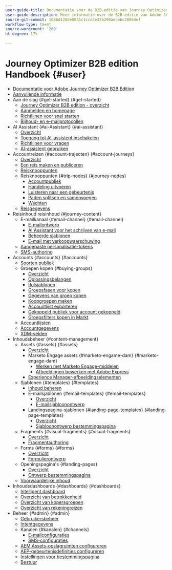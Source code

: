 ```yaml
---
user-guide-title: Documentatie voor de B2B-editie van Journey Optimizer
user-guide-description: Meer informatie over de B2B-editie van Adobe Journey Optimizer en hoe u deze kunt gebruiken om account- en inkoopgroeptrajecten te orkestreren met behulp van ingebouwde generatieve AI en toonaangevende automatisering.
source-git-commit: 168bd128de8845c1ccd4e33b290aecebc28064ef
workflow-type: tm+mt
source-wordcount: '269'
ht-degree: 17%

---
```



# Journey Optimizer B2B edition Handboek {#user}

+ [Documentatie voor Adobe Journey Optimizer B2B Edition](guide-overview.md)
+ [Aanvullende informatie](./release-notes/release-notes.md)
+ Aan de slag {#get-started} {#get-started}
   + [Journey Optimizer B2B edition - overzicht](about-journey-optimizer-b2b-edition.md)
   + [Aanmelden en homepage](home-page.md)
   + [Richtlijnen voor snel starten](./start/get-started.md)
   + [Bijhoud- en e-mailprotocollen](./start/email-protocols.md)
+ AI Assistant {#ai-Assistant} {#ai-assistant}
   + [Overzicht](./ai-assistant/ai-assistant-overview.md)
   + [Toegang tot AI-assistent inschakelen](./ai-assistant/enable-ai-assistant-access.md)
   + [Richtlijnen voor vragen](./ai-assistant/question-guidance.md)
   + [AI-assistent gebruiken](./ai-assistant/use-ai-assistant.md)
+ Accountreizen {#account-trajecten} {#account-journeys}
   + [Overzicht](./journeys/journey-overview.md)
   + [Een reis maken en publiceren](./journeys/create-publish-journey.md)
   + [Reisknooppunten](./journeys/journey-nodes.md)
   + Reisknooppunten {#trip-nodes} {#journey-nodes}
      + [Accountpubliek](./journeys/account-audience-nodes.md)
      + [Handeling uitvoeren](./journeys/action-nodes.md)
      + [Luisteren naar een gebeurtenis](./journeys/listen-for-event-nodes.md)
      + [Paden splitsen en samenvoegen](./journeys/split-merge-paths-nodes.md)
      + [Wachten](./journeys/wait-nodes.md)
   + [Reisgegevens](./journeys/journey-details.md)
+ Reisinhoud  reisinhoud {#journey-content}
   + E-mailkanaal {#email-channel} {#email-channel}
      + [E-mailontwerp](./content/email-authoring.md)
      + [AI Assistant voor het schrijven van e-mail](./content/ai-assistant-emails.md)
      + [Beheerde sjablonen](./content/email-authoring-governance.md)
      + [E-mail met verkoopwaarschuwing](./content/sales-alert-email.md)
   + [Aangepaste personalisatie-tokens](./content/personalization-my-tokens.md)
   + [SMS-authoring](./content/sms-authoring.md)
+ Accounts {#accounts} {#accounts}
   + [Soorten publiek](./audiences/account-audience-overview.md)
   + Groepen kopen  {#buying-groups}
      + [Overzicht](./buying-groups/buying-groups-overview.md)
      + [Oplossingsbelangen](./buying-groups/solution-interests.md)
      + [Rolsjablonen](./buying-groups/buying-groups-role-templates.md)
      + [Groepsfasen voor kopen](./buying-groups/buying-group-stages.md)
      + [Gegevens van groep kopen](./buying-groups/buying-group-details.md)
      + [Koopgroepen maken](./buying-groups/buying-groups-create.md)
      + [Accountlijst exporteren](./audiences/account-list-export.md)
      + [Gekoppeld publiek voor account gekoppeld](./data/linkedin-account-matched-audiences.md)
      + [Groepsfilters kopen in Markt](./buying-groups/marketo-engage-smart-list-buying-group-filters.md)
   + [Accountlijsten](./accounts/account-lists.md)
   + [Accountgegevens](./accounts/account-details.md)
   + [XDM-velden](./data/field-mapping.md)
+ Inhoudsbeheer  {#content-management}
   + Assets {#assets} {#assets}
      + [Overzicht](./content/assets-overview.md)
      + Marketo Engage assets {#marketo-engame-dam} {#marketo-engage-dam}
         + [Werken met Marketo Engage-middelen](./content/marketo-engage-design-studio.md)
         + [Afbeeldingen bewerken met Adobe Express](./content/image-edit-adobe-express.md)
      + [Experience Manager-afbeeldingselementen](./content/aem-assets.md)
   + Sjablonen {#templates} {#templates}
      + [Inhoud beheren](./content/template-content-governance.md)
      + E-mailsjablonen {#email-templates} {#email-templates}
         + [Overzicht](./content/email-templates.md)
         + [E-mailsjabloonontwerp](./content/email-template-authoring.md)
      + Landingspagina-sjablonen {#landing-page-templates} {#landing-page-templates}
         + [Overzicht](./content/landing-page-templates.md)
         + [Sjabloonontwerp bestemmingspagina](./content/landing-page-template-design.md)
   + Fragments {#visual-fragments} {#visual-fragments}
      + [Overzicht](./content/fragments.md)
      + [Fragmentauthoring](./content/fragment-authoring.md)
   + Forms {#forms} {#forms}
      + [Overzicht](./content/forms.md)
      + [Formulierontwerp](./content/form-design.md)
   + Openingspagina&#39;s  {#landing-pages}
      + [Overzicht](./content/landing-pages.md)
      + [Ontwerp bestemmingspagina](./content/landing-page-design.md)
   + [Voorwaardelijke inhoud](./content/conditional-content.md)
+ Inhoudsdashboards {#dashboards} {#dashboards}
   + [Intelligent dashboard](./dashboards/intelligent-dashboard.md)
   + [Overzicht van betrokkenheid](./dashboards/engagement-dashboard.md)
   + [Overzicht van kopersgroepen](./dashboards/buying-groups-dashboard.md)
   + [Overzicht van rekeningreizen](./dashboards/journeys-dashboard.md)
+ Beheer {#admin} {#admin}
   + [Gebruikersbeheer](./admin/user-management.md)
   + [Intentgegevens](./admin/intent-data.md)
   + Kanalen {#kanalen} {#channels}
      + [E-mailconfiguraties](./admin/configure-channels-emails.md)
      + [SMS-configuraties](./admin/configure-channels-sms.md)
   + [AEM Assets-opslagruimten configureren](./admin/configure-aem-repositories.md)
   + [AEP-gebeurtenisdefinities configureren](./admin/configure-aep-events.md)
   + [Instellingen voor bestemmingspagina](./admin/landing-page-settings.md)
   + [Bestuur](./admin/governance.md)
